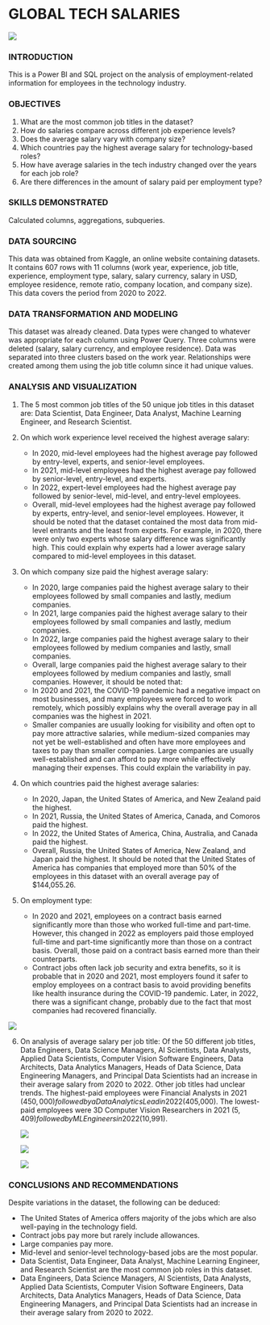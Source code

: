# GLOBAL TECH SALARIES

![](https://github.com/kayenymiriam/TECH-JOB-SALARIES-GLOBALLY/blob/main/Internet%20Computer%20Technology.jpeg)


### INTRODUCTION
This is a Power BI and SQL project on the analysis of employment-related information for employees in the technology industry.

### OBJECTIVES
1. What are the most common job titles in the dataset?
2. How do salaries compare across different job experience levels?
3. Does the average salary vary with company size?
4. Which countries pay the highest average salary for technology-based roles?
5. How have average salaries in the tech industry changed over the years for each job role?
6. Are there differences in the amount of salary paid per employment type?

### SKILLS DEMONSTRATED
Calculated columns, aggregations, subqueries.

### DATA SOURCING
This data was obtained from Kaggle, an online website containing datasets. It contains 607 rows with 11 columns (work year, experience, job title, experience, employment type, salary, salary currency, salary in USD, employee residence, remote ratio, company location, and company size). This data covers the period from 2020 to 2022.

### DATA TRANSFORMATION AND MODELING
This dataset was already cleaned. Data types were changed to whatever was appropriate for each column using Power Query. Three columns were deleted (salary, salary currency, and employee residence). Data was separated into three clusters based on the work year. Relationships were created among them using the job title column since it had unique values.

### ANALYSIS AND VISUALIZATION
1. The 5 most common job titles of the 50 unique job titles in this dataset are: Data Scientist, Data Engineer, Data Analyst, Machine Learning Engineer, and Research Scientist.

2. On which work experience level received the highest average salary:
    - In 2020, mid-level employees had the highest average pay followed by entry-level, experts, and senior-level employees.
    - In 2021, mid-level employees had the highest average pay followed by senior-level, entry-level, and experts.
    - In 2022, expert-level employees had the highest average pay followed by senior-level, mid-level, and entry-level employees.
    - Overall, mid-level employees had the highest average pay followed by experts, entry-level, and senior-level employees.
    However, it should be noted that the dataset contained the most data from mid-level entrants and the least from experts. For example, in 2020, there were only two experts whose salary difference was significantly high. This could explain why experts had a lower average salary compared to mid-level employees in this dataset.
3. On which company size paid the highest average salary:
    - In 2020, large companies paid the highest average salary to their employees followed by small companies and lastly, medium companies.
    - In 2021, large companies paid the highest average salary to their employees followed by small companies and lastly, medium companies.
    - In 2022, large companies paid the highest average salary to their employees followed by medium companies and lastly, small companies.
    - Overall, large companies paid the highest average salary to their employees followed by medium companies and lastly, small companies.
    However, it should be noted that:
    - In 2020 and 2021, the COVID-19 pandemic had a negative impact on most businesses, and many employees were forced to work remotely, which possibly explains why the overall average pay in all companies was the highest in 2021.
    - Smaller companies are usually looking for visibility and often opt to pay more attractive salaries, while medium-sized companies may not yet be well-established and often have more employees and taxes to pay than smaller companies. Large companies are usually well-established and can afford to pay more while effectively managing their expenses. This could explain the variability in pay.
4. On which countries paid the highest average salaries:
    - In 2020, Japan, the United States of America, and New Zealand paid the highest.
    - In 2021, Russia, the United States of America, Canada, and Comoros paid the highest.
    - In 2022, the United States of America, China, Australia, and Canada paid the highest.
    - Overall, Russia, the United States of America, New Zealand, and Japan paid the highest.
    It should be noted that the United States of America has companies that employed more than 50% of the employees in this dataset with an overall average pay of $144,055.26.

5. On employment type:
    - In 2020 and 2021, employees on a contract basis earned significantly more than those who worked full-time and part-time. However, this changed in 2022 as employers paid those employed full-time and part-time significantly more than those on a contract basis. Overall, those paid on a contract basis earned more than their counterparts.
    - Contract jobs often lack job security and extra benefits, so it is probable that in 2020 and 2021, most employers found it safer to employ employees on a contract basis to avoid providing benefits like health insurance during the COVID-19 pandemic. Later, in 2022, there was a significant change, probably due to the fact that most companies had recovered financially.
  
![](https://github.com/kayenymiriam/TECH-JOB-SALARIES-GLOBALLY/blob/main/dashboard.png)






6. On analysis of average salary per job title:
    Of the 50 different job titles, Data Engineers, Data Science Managers, AI Scientists, Data Analysts, Applied Data Scientists, Computer Vision Software Engineers, Data Architects, Data Analytics Managers, Heads of Data Science, Data Engineering Managers, and Principal Data Scientists had an increase in their average salary from 2020 to 2022. 
    Other job titles had unclear trends.
    The highest-paid employees were Financial Analysts in 2021 ($450,000) followed by a Data Analytics Lead in 2022 ($405,000).
    The lowest-paid employees were 3D Computer Vision Researchers in 2021 ($5,409) followed by ML Engineers in 2022 ($10,991).

   ![](https://github.com/kayenymiriam/TECH-JOB-SALARIES-GLOBALLY/blob/main/dashboard2.png)









    ![](https://github.com/kayenymiriam/TECH-JOB-SALARIES-GLOBALLY/blob/main/sqlcode1.png)






     ![](https://github.com/kayenymiriam/TECH-JOB-SALARIES-GLOBALLY/blob/main/sqlcode2.png)





### CONCLUSIONS AND RECOMMENDATIONS
Despite variations in the dataset, the following can be deduced:
- The United States of America offers  majority of the jobs which are also well-paying in the technology field.
- Contract jobs pay more but rarely include allowances.
- Large companies pay more.
- Mid-level and senior-level technology-based jobs are the most popular.
- Data Scientist, Data Engineer, Data Analyst, Machine Learning Engineer, and Research Scientist are the most common job roles in this dataset.
- Data Engineers, Data Science Managers, AI Scientists, Data Analysts, Applied Data Scientists, Computer Vision Software Engineers, Data Architects, Data Analytics Managers, Heads of Data Science, Data Engineering Managers, and Principal Data Scientists had an increase in their average salary from 2020 to 2022.

